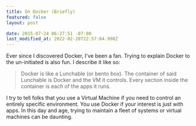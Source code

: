 ```yaml
---
title: On Docker (Briefly)
featured: false
layout: post

date: 2015-07-24 06:27:51 -07:00
last_modified_at: 2022-02-28T22:57:04.998Z
---
```


Ever since I discovered Docker, I've been a fan. Trying to explain Docker to the un-initiated is also fun. I describe it like so:

> Docker is like a Lunchable (or bento box). The container of said Lunchable is Docker and the VM it controls. Every section inside the container is each of the apps it runs.

I try to tell folks that you use a Virtual Machine if you need to control an entirely specific environment. You use Docker if your interest is just with apps. In this day and age, trying to maintain a fleet of systems or virtual machines can be daunting.

